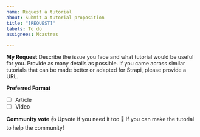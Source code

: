 ```yaml
---
name: Request a tutorial
about: Submit a tutorial proposition
title: "[REQUEST]"
labels: To do
assignees: Mcastres

---
```


**My Request**
Describe the issue you face and what tutorial would be useful for you. Provide as many details as possible. If you came across similar tutorials that can be made better or adapted for Strapi, please provide a URL.

**Preferred Format**
- [ ] Article
- [ ] Video

**Community vote**
👍 Upvote if you need it too
🚀 If you can make the tutorial to help the community!
